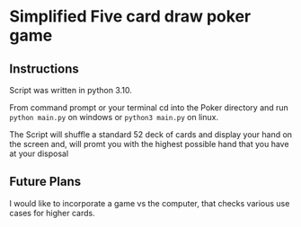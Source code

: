 # Simplified Five card draw poker game

## Instructions
Script was written in python 3.10.

From command prompt or your terminal cd into the Poker directory and run `python main.py` on windows or `python3 main.py` on linux.

The Script will shuffle a standard 52 deck of cards and display your hand on the screen and, will promt you with the highest possible hand that you have at your disposal

## Future Plans

I would like to incorporate a game vs the computer, that checks various use cases for higher cards.
